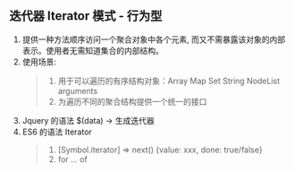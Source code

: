 ## 迭代器 Iterator 模式 - 行为型

1. 提供一种方法顺序访问一个聚合对象中各个元素, 而又不需暴露该对象的内部表示。使用者无需知道集合的内部结构。
2. 使用场景:
    > 1. 用于可以遍历的有序结构对象：Array Map Set String NodeList arguments
    > 2. 为遍历不同的聚合结构提供一个统一的接口
3. Jquery 的语法 $(data) -> 生成迭代器
4. ES6 的语法 Iterator
    > 1. [Symbol.iterator] => next() {value: xxx, done: true/false}
    > 2. for ... of
